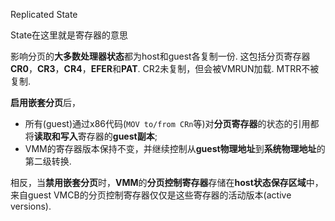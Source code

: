 Replicated State

State在这里就是寄存器的意思

影响分页的**大多数处理器状态**都为host和guest各复制一份.  这包括分页寄存器**CR0**，**CR3**，**CR4**，**EFER**和**PAT**.  CR2未复制，但会被VMRUN加载.  MTRR不被复制. 

**启用嵌套分页**后，
* 所有(guest)通过x86代码(`MOV to/from CRn`等)对**分页寄存器**的状态的引用都将**读取和写入**寄存器的**guest副本**;
* VMM的寄存器版本保持不变，并继续控制从**guest物理地址**到**系统物理地址**的第二级转换.  

相反，当**禁用嵌套分页**时，**VMM**的**分页控制寄存器**存储在**host状态保存区域**中，来自guest VMCB的分页控制寄存器仅仅是这些寄存器的活动版本(active versions). 
